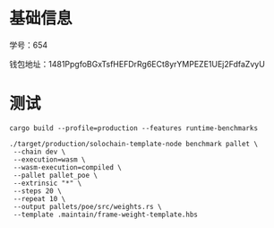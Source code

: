# 基础信息

学号：654

钱包地址：1481PpgfoBGxTsfHEFDrRg6ECt8yrYMPEZE1UEj2FdfaZvyU

# 测试

```
cargo build --profile=production --features runtime-benchmarks
```

```
./target/production/solochain-template-node benchmark pallet \
 --chain dev \ 
 --execution=wasm \
 --wasm-execution=compiled \ 
 --pallet pallet_poe \ 
 --extrinsic "*" \ 
 --steps 20 \
 --repeat 10 \
 --output pallets/poe/src/weights.rs \
 --template .maintain/frame-weight-template.hbs
```
